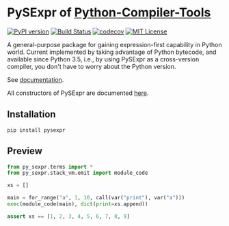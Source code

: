 # PySExpr of [Python-Compiler-Tools](https://github.com/python-compiler-tools)

[![PyPI version](https://img.shields.io/pypi/v/pysexpr.svg)](https://pypi.org/project/pysexpr)
[![Build Status](https://travis-ci.com/thautwarm/PySExpr.svg?branch=master)](https://travis-ci.com/thautwarm/PySExpr)
[![codecov](https://codecov.io/gh/thautwarm/PySExpr/branch/master/graph/badge.svg)](https://codecov.io/gh/thautwarm/PySExpr)
[![MIT License](https://img.shields.io/badge/license-MIT-Green.svg?style=flat)](https://github.com/thautwarm/EBNFParser/blob/boating-new/LICENSE)

A general-purpose package for gaining expression-first capability in Python
world. Current implemented by taking advantage of Python bytecode, and available since Python 3.5, i.e.,
by using PySExpr as a cross-version compiler, you don't have to worry about the Python version. 

See [documentation](http://htmlpreview.github.io/?https://github.com/thautwarm/PySExpr/blob/gh-pages/docs/py_sexpr/index.html).

All constructors of PySExpr are documented [here](https://htmlpreview.github.io/?https://raw.githubusercontent.com/thautwarm/PySExpr/gh-pages/docs/py_sexpr/terms.html).

## Installation

```shell
pip install pysexpr
```

## Preview

```python
from py_sexpr.terms import *
from py_sexpr.stack_vm.emit import module_code

xs = []

main = for_range("a", 1, 10, call(var("print"), var("a")))
exec(module_code(main), dict(print=xs.append))

assert xs == [1, 2, 3, 4, 5, 6, 7, 8, 9]
```
